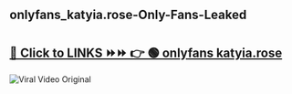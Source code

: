 
 ## onlyfans_katyia.rose-Only-Fans-Leaked

# <h2><a href="https://clipsfans.com/onlyfans_katyia.rose&ref=git">🔗 Click to LINKS ⏩⏩ 👉 🟢 onlyfans katyia.rose </a></h2>

<a href="https://clipsfans.com/onlyfans_katyia.rose&ref=git" rel="nofollow" data-target="animated-image.originalLink"><img src="https://i.ibb.co.com/xMMVF88/686577567.gif" alt="Viral Video Original" style="max-width: 100%; display: inline-block;" data-target="animated-image.originalImage"></a>
